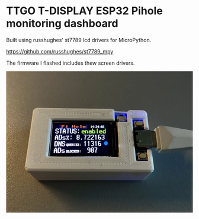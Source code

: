 # TTGO T-DISPLAY ESP32 Pihole monitoring dashboard

Built using russhughes' st7789 lcd drivers for MicroPython.

https://github.com/russhughes/st7789_mpy

The firmware I flashed includes thew screen drivers.


![plot](https://github.com/AlexNikolaidis/ESP32_PiHole_Monitor/blob/master/IMG.jpg?raw=true)
